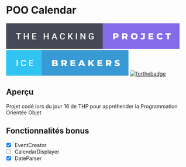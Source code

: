 # POO Calendar
[![forthebadge](./badges/the-hacking-project-badge.svg)](https://forthebadge.com)
[![forthebadge](./badges/ice-breakers-badge.svg)](https://forthebadge.com)
[![forthebadge](https://forthebadge.com/images/badges/0-percent-optimized.svg)](https://forthebadge.com)

## Aperçu

Projet codé lors du jour 16 de THP pour appréhender la Programmation Orientée Objet

## Fonctionnalités bonus

- [x] EventCreator
- [ ] CalendarDisplayer
- [x] DateParser
